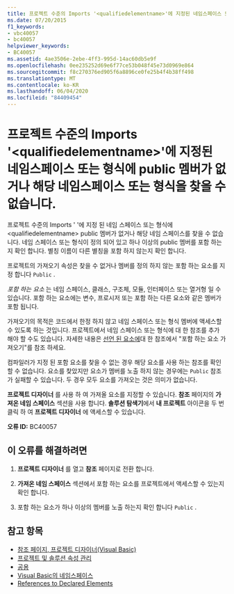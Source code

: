 ```yaml
---
title: 프로젝트 수준의 Imports '<qualifiedelementname>'에 지정된 네임스페이스 또는 형식에 public 멤버가 없거나 해당 네임스페이스 또는 형식을 찾을 수 없습니다.
ms.date: 07/20/2015
f1_keywords:
- vbc40057
- bc40057
helpviewer_keywords:
- BC40057
ms.assetid: 4ae3506e-2ebe-4ff3-995d-14ac60db5e9f
ms.openlocfilehash: 0ee235252d69e6f77ce53b048f45e73d0969e864
ms.sourcegitcommit: f8c270376ed905f6a8896ce0fe25b4f4b38ff498
ms.translationtype: MT
ms.contentlocale: ko-KR
ms.lasthandoff: 06/04/2020
ms.locfileid: "84409454"
---
```

# <a name="namespace-or-type-specified-in-the-project-level-imports-qualifiedelementname-doesnt-contain-any-public-member-or-cannot-be-found"></a>프로젝트 수준의 Imports '\<qualifiedelementname>'에 지정된 네임스페이스 또는 형식에 public 멤버가 없거나 해당 네임스페이스 또는 형식을 찾을 수 없습니다.
프로젝트 수준의 Imports ' '에 지정 된 네임 스페이스 또는 형식에 \<qualifiedelementname> public 멤버가 없거나 해당 네임 스페이스를 찾을 수 없습니다. 네임 스페이스 또는 형식이 정의 되어 있고 하나 이상의 public 멤버를 포함 하는지 확인 합니다. 별칭 이름이 다른 별칭을 포함 하지 않는지 확인 합니다.  
  
 프로젝트의 가져오기 속성은 찾을 수 없거나 멤버를 정의 하지 않는 포함 하는 요소를 지정 합니다 `Public` .  
  
 *포함 하는 요소* 는 네임 스페이스, 클래스, 구조체, 모듈, 인터페이스 또는 열거형 일 수 있습니다. 포함 하는 요소에는 변수, 프로시저 또는 포함 하는 다른 요소와 같은 멤버가 포함 됩니다.  
  
 가져오기의 목적은 코드에서 한정 하지 않고 네임 스페이스 또는 형식 멤버에 액세스할 수 있도록 하는 것입니다. 프로젝트에서 네임 스페이스 또는 형식에 대 한 참조를 추가 해야 할 수도 있습니다. 자세한 내용은 [선언 된 요소에](../../programming-guide/language-features/declared-elements/references-to-declared-elements.md)대 한 참조에서 "포함 하는 요소 가져오기"를 참조 하세요.  
  
 컴파일러가 지정 된 포함 요소를 찾을 수 없는 경우 해당 요소를 사용 하는 참조를 확인할 수 없습니다. 요소를 찾았지만 요소가 멤버를 노출 하지 않는 경우에는 `Public` 참조가 실패할 수 있습니다. 두 경우 모두 요소를 가져오는 것은 의미가 없습니다.  
  
 **프로젝트 디자이너** 를 사용 하 여 가져올 요소를 지정할 수 있습니다. **참조** 페이지의 **가져온 네임 스페이스** 섹션을 사용 합니다. **솔루션 탐색기**에서 **내 프로젝트** 아이콘을 두 번 클릭 하 여 **프로젝트 디자이너** 에 액세스할 수 있습니다.  
  
 **오류 ID:** BC40057  
  
## <a name="to-correct-this-error"></a>이 오류를 해결하려면  
  
1. **프로젝트 디자이너** 를 열고 **참조** 페이지로 전환 합니다.  
  
2. **가져온 네임 스페이스** 섹션에서 포함 하는 요소를 프로젝트에서 액세스할 수 있는지 확인 합니다.  
  
3. 포함 하는 요소가 하나 이상의 멤버를 노출 하는지 확인 합니다 `Public` .  
  
## <a name="see-also"></a>참고 항목

- [참조 페이지, 프로젝트 디자이너(Visual Basic)](/visualstudio/ide/reference/references-page-project-designer-visual-basic)
- [프로젝트 및 솔루션 속성 관리](/visualstudio/ide/managing-project-and-solution-properties)
- [공용](../modifiers/public.md)
- [Visual Basic의 네임스페이스](../../programming-guide/program-structure/namespaces.md)
- [References to Declared Elements](../../programming-guide/language-features/declared-elements/references-to-declared-elements.md)
